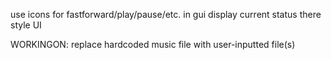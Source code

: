 use icons for fastforward/play/pause/etc. in gui
display current status there
style UI

WORKINGON: replace hardcoded music file with user-inputted file(s)